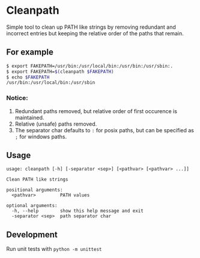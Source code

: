 # Cleanpath

Simple tool to clean up PATH like strings by removing redundant and
incorrect entries but keeping the relative order of the paths that
remain.

## For example

```sh
$ export FAKEPATH=/usr/bin:/usr/local/bin:/usr/bin:/usr/sbin:.
$ export FAKEPATH=$(cleanpath $FAKEPATH)
$ echo $FAKEPATH
/usr/bin:/usr/local/bin:/usr/sbin
```

### Notice:
  1. Redundant paths removed, but relative order of first occurence is maintained.
  1. Relative (unsafe) paths removed.
  1. The separator char defaults to `:` for posix paths, but can be specified as `;` for windows paths.


## Usage

```
usage: cleanpath [-h] [-separator <sep>] [<pathvar> [<pathvar> ...]]

Clean PATH like strings

positional arguments:
  <pathvar>         PATH values

optional arguments:
  -h, --help        show this help message and exit
  -separator <sep>  path separator char
```


## Development

Run unit tests with `python -m unittest`

